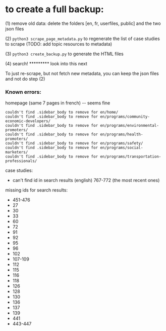 # to create a full backup:

(1) remove old data: delete the folders [en, fr, userfiles, public] and the two json files

(2) `python3 scrape_page_metadata.py` to regenerate the list of case studies to scrape (TODO: add topic resources to metadata)

(3) `python3 create_backup.py` to generate the HTML files

(4) search! ********* look into this next

To just re-scrape, but not fetch new metadata, you can keep the json files and not do step (2)


### Known errors:


homepage (same 7 pages in french) -- seems fine

```
couldn't find .sidebar_body to remove for en/home/
couldn't find .sidebar_body to remove for en/programs/community-economic-developers/
couldn't find .sidebar_body to remove for en/programs/environmental-promoters/
couldn't find .sidebar_body to remove for en/programs/health-promoters/
couldn't find .sidebar_body to remove for en/programs/safety/
couldn't find .sidebar_body to remove for en/programs/social-marketers/
couldn't find .sidebar_body to remove for en/programs/transportation-professionals/
```

case studies:

* can't find id in search results (english) 767-772 (the most recent ones)

missing ids for search results:

* 451-476
* 27
* 30
* 33
* 60
* 72
* 91
* 92
* 95
* 96
* 102
* 107-109
* 112
* 115
* 116
* 118
* 126
* 128
* 130
* 136
* 137
* 139
* 441
* 443-447
